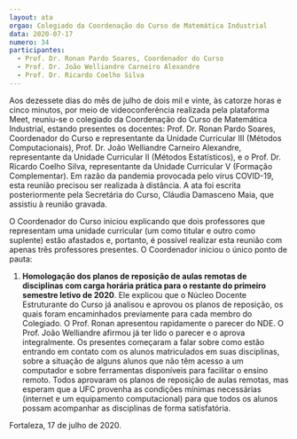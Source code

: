 ```yaml
---
layout: ata
orgao: Colegiado da Coordenação do Curso de Matemática Industrial
data: 2020-07-17
numero: 34
participantes:
  - Prof. Dr. Ronan Pardo Soares, Coordenador do Curso
  - Prof. Dr. João Welliandre Carneiro Alexandre
  - Prof. Dr. Ricardo Coelho Silva
---
```


Aos dezessete dias do mês de julho de dois mil e vinte, às catorze horas e cinco minutos, por meio de videoconferência realizada pela plataforma Meet, reuniu-se o colegiado da Coordenação do Curso de Matemática Industrial, estando presentes os docentes: Prof. Dr. Ronan Pardo Soares, Coordenador do Curso e representante da Unidade Curricular III (Métodos Computacionais), Prof. Dr. João Welliandre Carneiro Alexandre, representante da Unidade Curricular II (Métodos Estatísticos), e o Prof. Dr. Ricardo Coelho Silva, representante da Unidade Curricular V (Formação Complementar).
Em razão da pandemia provocada pelo vírus COVID-19, esta reunião precisou ser realizada à distância.
A ata foi escrita posteriormente pela Secretária do Curso, Cláudia Damasceno Maia, que assistiu à reunião gravada.

O Coordenador do Curso iniciou explicando que dois professores que representam uma unidade curricular (um como titular e outro como suplente) estão afastados e, portanto, é possível realizar esta reunião com apenas três professores presentes.
O Coordenador iniciou o único ponto de pauta:

1. **Homologação dos planos de reposição de aulas remotas de disciplinas com carga horária prática para o restante do primeiro semestre letivo de 2020**.
   Ele explicou que o Núcleo Docente Estruturante do Curso já analisou e aprovou os planos de reposição, os quais foram encaminhados previamente para cada membro do Colegiado.
   O Prof. Ronan apresentou rapidamente o parecer do NDE.
   O Prof. João Welliandre afirmou já ter lido o parecer e o aprova integralmente.
   Os presentes começaram a falar sobre como estão entrando em contato com os alunos matriculados em suas disciplinas, sobre a situação de alguns alunos que não têm acesso a um computador e sobre ferramentas disponíveis para facilitar o ensino remoto.
   Todos aprovaram os planos de reposição de aulas remotas, mas esperam que a UFC provenha as condições mínimas necessárias (internet e um equipamento computacional) para que todos os alunos possam acompanhar as disciplinas de forma satisfatória.

Fortaleza, 17 de julho de 2020.
